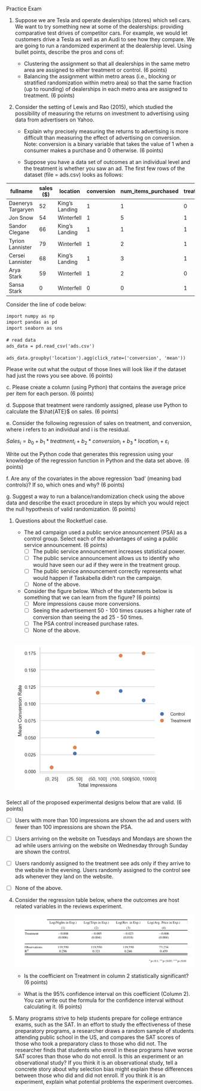 Practice Exam

1. Suppose we are Tesla and operate dealerships (stores) which sell cars. We want to try something new at some of the dealerships: providing comparative test drives of competitor cars. For example, we would let customers drive a Tesla as well as an Audi to see how they compare. We are going to run a randomized experiment at the dealership level. Using bullet points, describe the pros and cons of:
   - Clustering the assignment so that all dealerships in the same metro area are assigned to either treatment or control. (6 points)
   - Balancing the assignment within metro areas (i.e., blocking or stratified randomization within metro area) so that the same fraction (up to rounding) of dealerships in each metro area are assigned to treatment. (6 points)





2. Consider the setting of Lewis and Rao (2015), which studied the possibility of measuring the returns on investment to advertising using data from advertisers on Yahoo.
   - Explain why precisely measuring the returns to advertising is more difficult than measuring the effect of advertising on conversion. Note: conversion is a binary variable that takes the value of 1 when a consumer makes a purchase and 0 otherwise. (6 points)




 
	- Suppose you have a data set of outcomes at an individual level and the treatment is whether you saw an ad. The first few rows of the dataset (file = ads.csv) looks as follows:
 
| fullname           | sales ($) | location      | conversion | num_items_purchased | treatment |
|--------------------|-------|---------------|------------|---------------------|-----------|
| Daenerys Targaryen | 52    | King’s Landing | 1          | 1                   | 0         |
| Jon Snow           | 54    | Winterfell    | 1          | 5                   | 1         |
| Sandor Clegane     | 66    | King’s Landing | 1          | 1                   | 1         |
| Tyrion Lannister   | 79    | Winterfell    | 1          | 2                   | 1         |
| Cersei Lannister   | 68    | King’s Landing | 1          | 3                   | 1         |
| Arya Stark         | 59    | Winterfell    | 1          | 2                   | 0         |
| Sansa Stark        | 0     | Winterfell    | 0          | 0                   | 1         |


 
Consider the line of code below:
``` 
import numpy as np
import pandas as pd
import seaborn as sns

# read data
ads_data = pd.read_csv('ads.csv')

ads_data.groupby('location').agg(click_rate=('conversion', 'mean'))
```
	
Please write out what the output of those lines will look like if the dataset had just the rows you see above. (6 points)



c.     Please create a column (using Python) that contains the average price per item for each person. (6 points)


d.    Suppose that treatment were randomly assigned, please use Python to calculate the $\hat{ATE}$ on sales. (6 points)

 
e.     Consider the following regression of sales on treatment, and conversion, where i refers to an individual and i is the residual.

$Sales_i = b_0 + b_1*treatment_i + b_2*conversion_i + b_3*location_i + ε_i$

Write out the Python code that generates this regression using your knowledge of the regression function in Python and the data set above. (6 points)
 
 
f.      Are any of the covariates in the above regression ‘bad’ (meaning bad controls)? If so, which ones and why? (6 points)
 


g.    Suggest a way to run a balance/randomization check using the above data and describe the exact procedure in steps by which you would reject the null hypothesis of valid randomization. (6 points)



1. Questions about the Rocketfuel case.

   - The ad campaign used a public service announcement (PSA) as a control group. Select each of the advantages of using a public service announcement. (6 points)
       - [ ] The public service announcement increases statistical power.
       - [ ] The public service announcement allows us to identify who would have seen our ad if they were in the treatment group.
       - [ ] The public service announcement correctly represents what would happen if Taskabella didn’t run the campaign.
       - [ ] None of the above.

   - Consider the figure below. Which of the statements below is something that we can learn from the figure? (6 points)
       - [ ] More impressions cause more conversions.
       - [ ] Seeing the advertisement 50 - 100 times causes a higher rate of conversion than seeing the ad 25 - 50 times. 
       - [ ] The PSA control increased purchase rates.
       - [ ] None of the above.

	![alt text](impression_plot.png)
   -

Select all of the proposed experimental designs below that are valid. (6 points)

- [ ] Users with more than 100 impressions are shown the ad and users with fewer than 100 impressions are shown the PSA.
- [ ] Users arriving on the website on Tuesdays and Mondays are shown the ad while users arriving on the website on Wednesday through Sunday are shown the control.
- [ ] Users randomly assigned to the treatment see ads only if they arrive to the website in the evening. Users randomly assigned to the control see ads whenever they land on the website.
- [ ] None of the above.



4. Consider the regression table below, where the outcomes are host related variables in the reviews experiment. 

	![alt text](reg_table.png)


	- Is the coefficient on Treatment in column 2 statistically significant? (6 points)





	- What is the 95% confidence interval on this coefficient (Column 2). You can write out the formula for the confidence interval without calculating it. (6 points)





5. Many programs strive to help students prepare for college entrance exams, such as the SAT. In an effort to study the effectiveness of these preparatory programs, a researcher draws a random sample of students attending public school in the US, and compares the SAT scores of those who took a preparatory class to those who did not. The researcher finds that students who enroll in these programs have worse SAT scores than those who do not enroll. Is this an experiment or an observational study? If you think it is an observational study, tell a concrete story about why selection bias might explain these differences between those who did and did not enroll. If you think it is an experiment, explain what potential problems the experiment overcomes.


